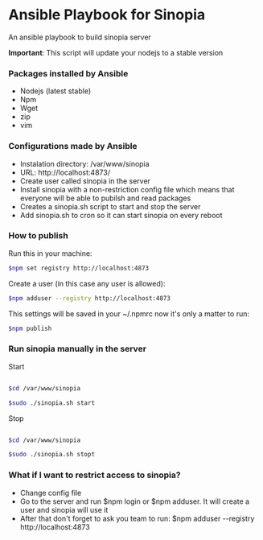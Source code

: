 # Ansible Playbook for Sinopia

An ansible playbook to build sinopia server

**Important**: This script will update your nodejs to a stable version

### Packages installed by Ansible
* Nodejs (latest stable)
* Npm
* Wget
* zip
* vim

### Configurations made by Ansible

* Instalation directory: /var/www/sinopia
* URL: http://localhost:4873/
* Create user called sinopia in the server
* Install sinopia with a non-restriction config file which means that everyone will be able to pubilsh and read packages
* Creates a sinopia.sh script to start and stop the server
* Add sinopia.sh to cron so it can start sinopia on every reboot

### How to publish

Run this in your machine:

```bash
$npm set registry http://localhost:4873
```

Create a user (in this case any user is allowed):

```bash
$npm adduser --registry http://localhost:4873
```

This settings will be saved in your ~/.npmrc now it's only a matter to run:

```bash
$npm publish
```


### Run sinopia manually in the server

Start

```bash

$cd /var/www/sinopia

$sudo ./sinopia.sh start

```
Stop

```bash

$cd /var/www/sinopia

$sudo ./sinopia.sh stopt


```

### What if I want to restrict access to sinopia?

* Change config file
* Go to the server and run $npm login or $npm adduser. It will create a user and sinopia will use it
* After that don't forget to ask you team to run: $npm adduser --registry http://localhost:4873
